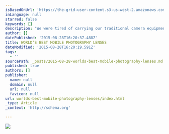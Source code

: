 ```yaml
---
isBasedOnUrl: 'https://the-grid-user-content.s3-us-west-2.amazonaws.com/2de43f0f-6686-4e12-9fc6-ea47c578db76.png'
inLanguage: null
starred: false
keywords: []
description: "We were tired of carrying our traditional camera equipment, but in using our phones we were unable to get the shots we wanted...we were missing moments. So we set out to make the phone a better camera with the world's best glass. http://momentlens.co/"
author: []
datePublished: '2015-08-28T16:20:37.488Z'
title: WORLD’S BEST MOBILE PHOTOGRAPHY LENSES
dateModified: '2015-08-28T16:20:19.591Z'
tags:
  - ''
sourcePath: _posts/2015-08-28-worlds-best-mobile-photography-lenses.md
published: true
authors: []
publisher:
  name: null
  domain: null
  url: null
  favicon: null
url: worlds-best-mobile-photography-lenses/index.html
_type: Article
_context: 'http://schema.org'

---
```

![](https://the-grid-user-content.s3-us-west-2.amazonaws.com/2de43f0f-6686-4e12-9fc6-ea47c578db76.png)
